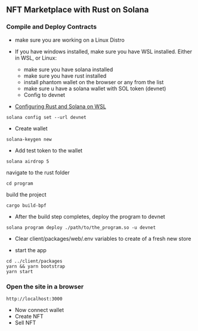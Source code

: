 ## NFT Marketplace with Rust on Solana

### Compile and Deploy Contracts
- make sure you are working on a Linux Distro
- If you have windows installed, make sure you have WSL installed. Either in WSL, or Linux:
  - make sure you have solana installed
  - make sure you have rust installed
  - install phantom wallet on the browser or any from the list
  - make sure u have a solana wallet with SOL token (devnet)
  - Config to devnet

- [Configuring Rust and Solana on WSL](https://medium.com/nerd-for-tech/how-to-setup-windows-subsystem-linux-with-visual-studio-code-on-windows-10-b06fdbe9b30b)

```
solana config set --url devnet
```
- Create wallet
```
solana-keygen new
```
- Add test token to the wallet

```
solana airdrop 5
```
navigate to the rust folder
```
cd program
```
build the project
```
cargo build-bpf
```
- After the build step completes, deploy the program to devnet
```
solana program deploy ./path/to/the_program.so -u devnet
```
- Clear client/packages/web/.env variables to create of a fresh new store

- start the app
```
cd ../client/packages
yarn && yarn bootstrap
yarn start
```

### Open the site in a browser 

```
http://localhost:3000
```
- Now connect wallet
- Create NFT
- Sell NFT
